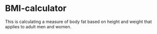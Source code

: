 # BMI-calculator


This is calculating a measure of body fat based on height and weight that applies to adult men and women.
